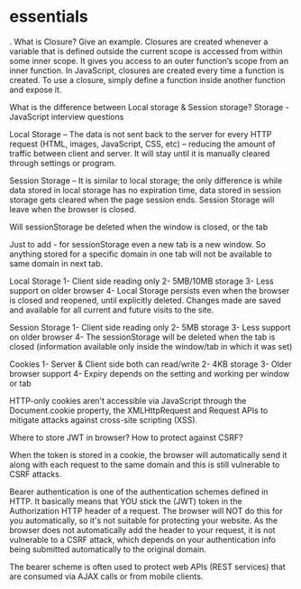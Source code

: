 # essentials


. What is Closure? Give an example.
Closures are created whenever a variable that is defined outside the current scope is accessed from within some inner scope. It gives you access to an outer function’s scope from an inner function. In JavaScript, closures are created every time a function is created. To use a closure, simply define a function inside another function and expose it.

What is the difference between Local storage & Session storage?
Storage - JavaScript interview questions

Local Storage – The data is not sent back to the server for every HTTP request (HTML, images, JavaScript, CSS, etc) – reducing the amount of traffic between client and server. It will stay until it is manually cleared through settings or program.

Session Storage – It is similar to local storage; the only difference is while data stored in local storage has no expiration time, data stored in session storage gets cleared when the page session ends. Session Storage will leave when the browser is closed.

Will sessionStorage be deleted when the window is closed, or the tab

Just to add - for sessionStorage even a new tab is a new window. So anything stored for a specific domain in one tab will not be available to same domain in next tab.




Local Storage
1- Client side reading only
2- 5MB/10MB storage
3- Less support on older browser
4- Local Storage persists even when the browser is closed and reopened,  until explicitly deleted. Changes made are saved and available for all current and future visits to the site.


Session Storage
1- Client side reading only
2- 5MB storage
3- Less support on older browser
4- The sessionStorage will be deleted when the tab is closed (information available only inside the window/tab in which it was set)


Cookies
1- Server & Client side both can read/write
2- 4KB storage
3- Older browser support
4- Expiry depends on the setting and working per window or tab

HTTP-only cookies aren't accessible via JavaScript through the Document.cookie property, the XMLHttpRequest and Request APIs to mitigate attacks against cross-site scripting (XSS).



Where to store JWT in browser? How to protect against CSRF?

When the token is stored in a cookie, the browser will automatically send it along with each request to the same domain and this is still vulnerable to CSRF attacks.

Bearer authentication is one of the authentication schemes defined in HTTP. It basically means that YOU stick the (JWT) token in the Authorization HTTP header of a request. The browser will NOT do this for you automatically, so it's not suitable for protecting your website. As the browser does not automatically add the header to your request, it is not vulnerable to a CSRF attack, which depends on your authentication info being submitted automatically to the original domain.

The bearer scheme is often used to protect web APIs (REST services) that are consumed via AJAX calls or from mobile clients.

